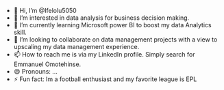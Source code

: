 - 👋 Hi, I’m @Ifelolu5050
- 👀 I’m interested in data analysis for business decision making.
- 🌱 I’m currently learning Microsoft power BI to boost my data Analytics skill.
- 💞️ I’m looking to collaborate on data management projects with a view to upscaling my data management experience.
- 📫 How to reach me is via my LinkedIn profile. Simply search for Emmanuel Omotehinse.
- 😄 Pronouns: ...
- ⚡ Fun fact: Im a football enthusiast and my favorite league is EPL

<!---
Ifelolu5050/Ifelolu5050 is a ✨ special ✨ repository because its `README.md` (this file) appears on your GitHub profile.
You can click the Preview link to take a look at your changes.
--->
